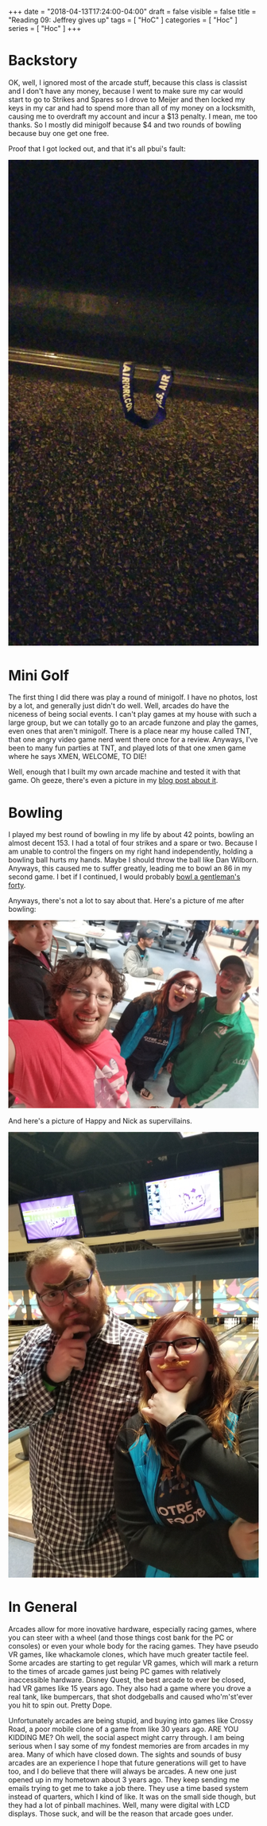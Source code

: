+++
date = "2018-04-13T17:24:00-04:00"
draft = false
visible = false
title = "Reading 09: Jeffrey gives up"
tags = [ "HoC" ]
categories = [ "Hoc" ]
series = [ "Hoc" ]
+++

Backstory
===

OK, well, I ignored most of the arcade stuff, because this class is classist and I don't have any money,
because I went to make sure my car would start to go to Strikes and Spares so I drove to Meijer and then locked
my keys in my car and had to spend more than all of my money on a locksmith, causing me to overdraft my account
and incur a $13 penalty. I mean, me too thanks. So I mostly did minigolf because $4 and two rounds of bowling
because buy one get one free.

Proof that I got locked out, and that it's all pbui's fault:

![sadness](sad.jpg)


Mini Golf
===

The first thing I did there was play a round of minigolf. I have no photos, lost by a lot, and generally just
didn't do well. Well, arcades do have the niceness of being social events. I can't play games at my house with
such a large group, but we can totally go to an arcade funzone and play the games, even ones that aren't minigolf.
There is a place near my house called TNT, that one angry video game nerd went there once for a review. Anyways,
I've been to many fun parties at TNT, and played lots of that one xmen game where he says XMEN, WELCOME, TO DIE!

Well, enough that I built my own arcade machine and tested it with that game. Oh geeze, there's even
a picture in my [blog post about it](https://johnwesthoff.com/projects/arcademachine/).

Bowling
===

I played my best round of bowling in my life by about 42 points, bowling an almost decent 153. I had a total of
four strikes and a spare or two. Because I am unable to control the fingers on my right hand independently,
holding a bowling ball hurts my hands. Maybe I should throw the ball like Dan Wilborn. Anyways, this caused
me to suffer greatly, leading me to bowl an 86 in my second game. I bet if I continued, I would probably
[bowl a gentleman's forty](https://www.youtube.com/watch?v=T_LDnkKKd3Y).

Anyways, there's not a lot to say about that. Here's a picture of me after bowling:

![me](me.jpg)

And here's a picture of Happy and Nick as supervillains.

![happy](happy.jpg)

In General
===

Arcades allow for more inovative hardware, especially racing games, where you can steer with a wheel (and those
things cost bank for the PC or consoles) or even your whole body for the racing games. They have pseudo VR games,
like whackamole clones, which have much greater tactile feel. Some arcades are starting to get regular VR games,
which will mark a return to the times of arcade games just being PC games with relatively inaccessible hardware.
Disney Quest, the best arcade to ever be closed, had VR games like 15 years ago. They also had a game where you
drove a real tank, like bumpercars, that shot dodgeballs and caused who'm'st'ever you hit to spin out. Pretty Dope.

Unfortunately arcades are being stupid, and buying into games like Crossy Road, a poor mobile clone of a
game from like 30 years ago. ARE YOU KIDDING ME? Oh well, the social aspect might carry through. I am being
serious when I say some of my fondest memories are from arcades in my area. Many of which have closed down.
The sights and sounds of busy arcades are an experience I hope that future generations will get to have too,
and I do believe that there will always be arcades. A new one just opened up in my hometown about 3 years ago.
They keep sending me emails trying to get me to take a job there. They use a time based system instead of quarters,
which I kind of like. It was on the small side though, but they had a lot of pinball machines. Well, many
were digital with LCD displays. Those suck, and will be the reason that arcade goes under.
